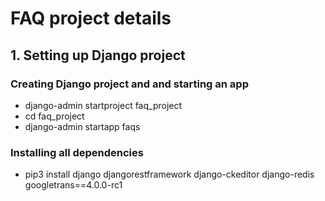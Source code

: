 # FAQ project details

## 1. Setting up Django project

### Creating Django project and and starting an app

- django-admin startproject faq_project
- cd faq_project
- django-admin startapp faqs

### Installing all dependencies

- pip3 install django djangorestframework django-ckeditor django-redis googletrans==4.0.0-rc1
